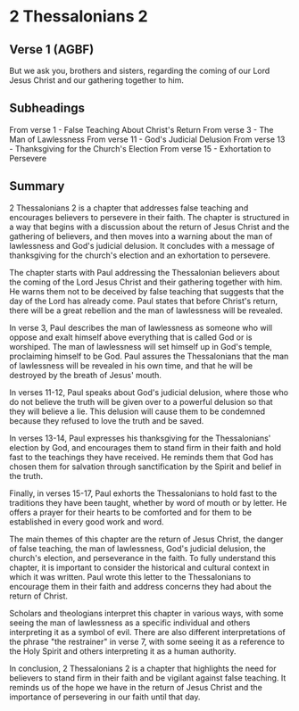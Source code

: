 # 2 Thessalonians 2

## Verse 1 (AGBF)

But we ask you, brothers and sisters, regarding the coming of our Lord Jesus Christ and our gathering together to him.

## Subheadings

From verse 1 - False Teaching About Christ's Return
From verse 3 - The Man of Lawlessness
From verse 11 - God's Judicial Delusion
From verse 13 - Thanksgiving for the Church's Election
From verse 15 - Exhortation to Persevere

## Summary

2 Thessalonians 2 is a chapter that addresses false teaching and encourages believers to persevere in their faith. The chapter is structured in a way that begins with a discussion about the return of Jesus Christ and the gathering of believers, and then moves into a warning about the man of lawlessness and God's judicial delusion. It concludes with a message of thanksgiving for the church's election and an exhortation to persevere.

The chapter starts with Paul addressing the Thessalonian believers about the coming of the Lord Jesus Christ and their gathering together with him. He warns them not to be deceived by false teaching that suggests that the day of the Lord has already come. Paul states that before Christ's return, there will be a great rebellion and the man of lawlessness will be revealed.

In verse 3, Paul describes the man of lawlessness as someone who will oppose and exalt himself above everything that is called God or is worshiped. The man of lawlessness will set himself up in God's temple, proclaiming himself to be God. Paul assures the Thessalonians that the man of lawlessness will be revealed in his own time, and that he will be destroyed by the breath of Jesus' mouth.

In verses 11-12, Paul speaks about God's judicial delusion, where those who do not believe the truth will be given over to a powerful delusion so that they will believe a lie. This delusion will cause them to be condemned because they refused to love the truth and be saved.

In verses 13-14, Paul expresses his thanksgiving for the Thessalonians' election by God, and encourages them to stand firm in their faith and hold fast to the teachings they have received. He reminds them that God has chosen them for salvation through sanctification by the Spirit and belief in the truth.

Finally, in verses 15-17, Paul exhorts the Thessalonians to hold fast to the traditions they have been taught, whether by word of mouth or by letter. He offers a prayer for their hearts to be comforted and for them to be established in every good work and word.

The main themes of this chapter are the return of Jesus Christ, the danger of false teaching, the man of lawlessness, God's judicial delusion, the church's election, and perseverance in the faith. To fully understand this chapter, it is important to consider the historical and cultural context in which it was written. Paul wrote this letter to the Thessalonians to encourage them in their faith and address concerns they had about the return of Christ.

Scholars and theologians interpret this chapter in various ways, with some seeing the man of lawlessness as a specific individual and others interpreting it as a symbol of evil. There are also different interpretations of the phrase "the restrainer" in verse 7, with some seeing it as a reference to the Holy Spirit and others interpreting it as a human authority.

In conclusion, 2 Thessalonians 2 is a chapter that highlights the need for believers to stand firm in their faith and be vigilant against false teaching. It reminds us of the hope we have in the return of Jesus Christ and the importance of persevering in our faith until that day.